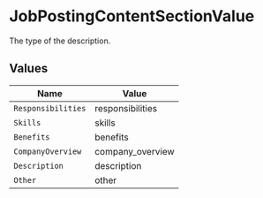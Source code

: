 # JobPostingContentSectionValue

The type of the description.


## Values

| Name               | Value              |
| ------------------ | ------------------ |
| `Responsibilities` | responsibilities   |
| `Skills`           | skills             |
| `Benefits`         | benefits           |
| `CompanyOverview`  | company_overview   |
| `Description`      | description        |
| `Other`            | other              |